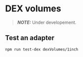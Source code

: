 # DEX volumes

> **_NOTE:_**  Under developement.

## Test an adapter 

`npm run test-dex dexVolumes/1inch`